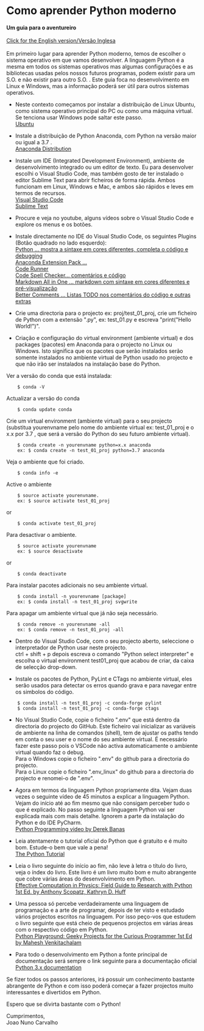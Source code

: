 # Como aprender Python moderno
**Um guia para o aventureiro**<br>
<br>
[Click for the English version/Versão Inglesa](./README.md)  <br>
<br>
Em primeiro lugar para aprender Python moderno, temos de escolher o sistema operativo em que vamos desenvolver. A linguagem Python é a mesma em todos os sistemas operativos mas algumas configurações e as bibliotecas usadas pelos nossos futuros programas, podem existir para um S.O. e não existir para outro S.O. . Este guia foca no desenvolvimento em Linux e Windows, mas a informação poderá ser útil para outros sistemas operativos. <br>

* Neste contexto começamos por instalar a distribuição de Linux Ubuntu, como sistema operativo principal do PC ou como uma máquina virtual. Se tenciona usar Windows pode saltar este passo. <br>
[Ubuntu](https://www.ubuntu.com/download/desktop) <br>

* Instale a distribuição de Python Anaconda, com Python na versão maior ou igual a 3.7 . <br>
[Anaconda Distribution](https://www.anaconda.com/distribution/)

* Instale um IDE (Integrated Development Environment), ambiente de desenvolvimento integrado ou um editor de texto. Eu para desenvolver escolhi o Visual Studio Code, mas também gosto de ter instalado o editor Sublime Text para abrir ficheiros de forma rápida. Ambos funcionam em Linux, Windows e Mac, e ambos são rápidos e leves em termos de recursos. <br>
[Visual Studio Code](https://code.visualstudio.com/) <br>
[Sublime Text](https://www.sublimetext.com/) <br>

* Procure e veja no youtube, alguns vídeos sobre o Visual Studio Code e explore os menus e os botões. 

* Instale directamente no IDE do Visual Studio Code, os seguintes Plugins (Botão quadrado no lado esquerdo):<br>
[Python ... mostra a sintaxe em cores diferentes, completa o código e debugging](https://marketplace.visualstudio.com/items?itemName=ms-python.python) <br>
[Anaconda Extension Pack ... ](https://marketplace.visualstudio.com/items?itemName=ms-python.anaconda-extension-pack) <br>
[Code Runner](https://marketplace.visualstudio.com/items?itemName=formulahendry.code-runner) <br>
[Code Spell Checker... comentários e código](https://marketplace.visualstudio.com/items?itemName=streetsidesoftware.code-spell-checker) <br>
[Markdown All in One ... markdown com sintaxe em cores diferentes e pré-visualização](https://marketplace.visualstudio.com/items?itemName=yzhang.markdown-all-in-one) <br>
[Better Comments ... Listas TODO nos comentários do código e outras extras](https://marketplace.visualstudio.com/items?itemName=aaron-bond.better-comments) <br>

* Crie uma directoria para o projecto ex: proj/test_01_proj, crie um ficheiro de Python com a extensão ".py", ex: test_01.py e escreva "print("Hello World!")".

* Criação e configuração do virtual environment (ambiente virtual) e dos packages (pacotes) em Anaconda para o projecto no Linux ou Windows. Isto significa que os pacotes que serão instalados serão somente instalados no ambiente virtual de Python usado no projecto e que não irão ser instalados na instalação base do Python.

Ver a versão do conda que está instalada:

```
    $ conda -V
```

Actualizar a versão do conda

```
    $ conda update conda
```

Crie um virtual environment (ambiente virtual) para o seu projecto (substitua yourenvname pelo nome do ambiente virtual ex: test_01_proj e o x.x por 3.7 , que será a versão do Python do seu futuro ambiente virtual).

```
    $ conda create -n yourenvname python=x.x anaconda 
    ex: $ conda create -n test_01_proj python=3.7 anaconda
```

Veja o ambiente que foi criado.

```
    $ conda info -e
```

Active o ambiente

```
    $ source activate yourenvname. 
    ex: $ source activate test_01_proj 
```

or

```
    $ conda activate test_01_proj
```


Para desactivar o ambiente.

```
    $ source activate yourenvname
    ex: $ source desactivate
```

or

```
    $ conda deactivate
```

Para instalar pacotes adicionais no seu ambiente virtual.

```
    $ conda install -n yourenvname [package]
    ex: $ conda install -n test_01_proj svgwrite
```

Para apagar um ambiente virtual que já não seja necessário.

```
    $ conda remove -n yourenvname -all 
    ex: $ conda remove -n test_01_proj -all 
```

* Dentro do Visual Studio Code, com o seu projecto aberto, seleccione o interpretador de Python usar neste projecto.<br>
ctrl + shift + p depois escreva o comando "Python select interpreter" e escolha o virtual environment test01_proj que acabou de criar, da caixa de selecção drop-down.   

* Instale os pacotes de Python, PyLint e CTags no ambiente virtual, eles serão usados para detectar os erros quando grava e para navegar entre os simbolos do código.

```
    $ conda install -n test_01_proj -c conda-forge pylint
    $ conda install -n test_01_proj -c conda-forge ctags
```

* No Visual Studio Code, copie o ficheiro ".env" que está dentro da directoria do projecto do GitHub. Este ficheiro vai inicializar as variáveis de ambiente na linha de comandos (shell), tem de ajustar os paths tendo em conta o seu user e o nome do seu ambiente virtual. É necessário fazer este passo pois o VSCode não activa automaticamente o ambiente virtual quando faz o debug.<br>
Para o Windows copie o ficheiro ".env" do github para a directoria do projecto. <br>
Para o Linux copie o ficheiro ".env_linux" do github para a directoria do projecto e renomei-o de ".env". 

* Agora em termos da linguagem Python propriamente dita. Vejam duas vezes o seguinte vídeo de 45 minutos a explicar a linguagem Python. Vejam do início até ao fim mesmo que não consigam perceber tudo o que é explicado. No passo seguinte a linguagem Python vai ser explicada mais com mais detalhe. Ignorem a parte da instalação do Python e do IDE PyCharm. <br>
[Python Programming video by Derek Banas](https://www.youtube.com/watch?v=N4mEzFDjqtA)  

* Leia atentamente o tutorial oficial do Python que é gratuito e é muito bom. Estude-o bem que vale a pena!  <br>
[The Python Tutorial](https://docs.python.org/3/tutorial/) 

* Leia o livro seguinte do início ao fim, não leve à letra o título do livro, veja o índex do livro. Este livro é um livro muito bom e muito abrangente que cobre várias áreas do desenvolvimento em Python. <br>
[Effective Computation in Physics: Field Guide to Research with Python 1st Ed. by Anthony Scopatz, Kathryn D. Huff](https://www.amazon.com/Effective-Computation-Physics-Research-Python-ebook/dp/B010ORQ8DG/ref=sr_1_10)

* Uma pessoa só percebe verdadeiramente uma linguagem de programação e a arte de programar, depois de ter visto e estudado vários projectos escritos na linguagem. Por isso peço-vos que estudem o livro seguinte que está cheio de pequenos projectos em várias áreas com o respectivo código em Python. <br>
[Python Playground: Geeky Projects for the Curious Programmer 1st Ed by Mahesh Venkitachalam](https://www.amazon.com/Python-Playground-Projects-Curious-Programmer-ebook/dp/B017AH8H7I/ref=pd_sim_351_6/175-5456264-3791003) 

* Para todo o desenvolvimento em Python a fonte principal de documentação será sempre o link seguinte para a documentação oficial <br>
[Python 3.x documentation](https://docs.python.org/3/)

Se fizer todos os passos anteriores, irá possuir um conhecimento bastante abrangente de Python e com isso poderá começar a fazer projectos muito interessantes e divertidos em Python. <br>

Espero que se divirta bastante com o Python!<br> 

Cumprimentos,<br>
Joao Nuno Carvalho




